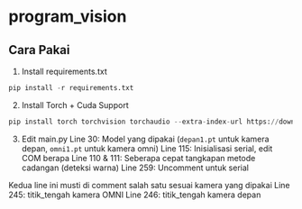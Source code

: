 # program_vision

## Cara Pakai
1. Install requirements.txt
```py
pip install -r requirements.txt
```

2. Install Torch + Cuda Support
```py
pip install torch torchvision torchaudio --extra-index-url https://download.pytorch.org/whl/cu116
```

3. Edit main.py
Line 30: Model yang dipakai (`depan1.pt` untuk kamera depan, `omni1.pt` untuk kamera omni)
Line 115: Inisialisasi serial, edit COM berapa
Line 110 & 111: Seberapa cepat tangkapan metode cadangan (deteksi warna)
Line 259: Uncomment untuk serial

Kedua line ini musti di comment salah satu sesuai kamera yang dipakai
Line 245: titik_tengah kamera OMNI
Line 246: titik_tengah kamera depan

